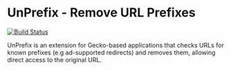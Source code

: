 # UnPrefix - Remove URL Prefixes

[![Build Status](https://travis-ci.org/jblievremont/unprefix.svg)](https://travis-ci.org/jblievremont/unprefix/)

UnPrefix is an extension for Gecko-based applications that checks URLs for known prefixes (e.g ad-supported redirects) and removes them, allowing direct access to the original URL.
